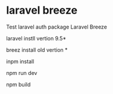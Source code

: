  
# laravel breeze

Test laravel auth package Laravel Breeze

laravel instll vertion 9.5*

breez install old vertion *

inpm install 

npm run dev

npm build
